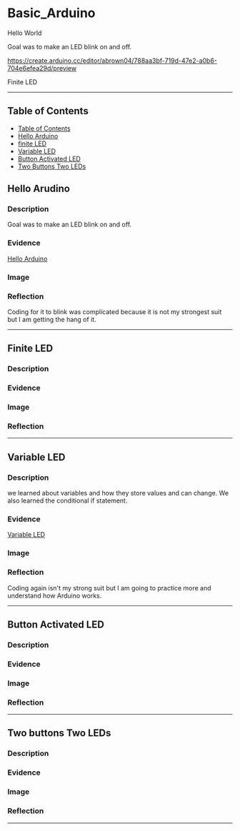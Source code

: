 # Basic_Arduino

Hello World

Goal was to make an LED blink on and off.

https://create.arduino.cc/editor/abrown04/788aa3bf-719d-47e2-a0b6-704e6efea29d/preview

Finite LED


---
## Table of Contents
* [Table of Contents](#Table-of-Contents)
* [Hello Arduino](#Hello-Arduino)
* [finite LED](#Finite-LED)
* [Variable LED](#Variable-LED)
* [Button Activated LED](#Button-Activated-LED)
* [Two Buttons Two LEDs](#Two-Buttons-Two-LEDs)

## Hello Arudino

### Description

Goal was to make an LED blink on and off.

### Evidence
[Hello Arduino](https://create.arduino.cc/editor/abrown04/788aa3bf-719d-47e2-a0b6-704e6efea29d)

### Image


### Reflection

Coding for it to blink was complicated because it is not my strongest suit but I am getting the hang of it.

---


## Finite LED

### Description


### Evidence


### Image


### Reflection


---


## Variable LED

### Description
we learned about variables and how they store values and can change.  We also learned the conditional if statement.

### Evidence
[Variable LED](https://create.arduino.cc/editor/abrown04/ffb3ab25-022b-43a2-ad12-40ce45c74a78)

### Image


### Reflection
Coding again isn't my strong suit but I am going to practice more and understand how Arduino works.


---


## Button Activated LED

### Description


### Evidence


### Image

### Reflection


---


## Two buttons Two LEDs

### Description


### Evidence



### Image



### Reflection



---
